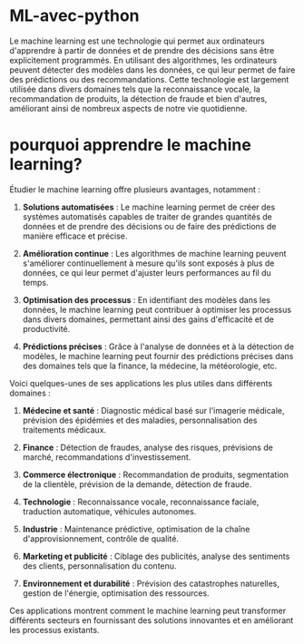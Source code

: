 # ML-avec-python
Le machine learning est une technologie qui permet aux ordinateurs d'apprendre à partir de données et de prendre des décisions sans être explicitement programmés. En utilisant des algorithmes, les ordinateurs peuvent détecter des modèles dans les données, ce qui leur permet de faire des prédictions ou des recommandations. Cette technologie est largement utilisée dans divers domaines tels que la reconnaissance vocale, la recommandation de produits, la détection de fraude et bien d'autres, améliorant ainsi de nombreux aspects de notre vie quotidienne.
# pourquoi apprendre le machine learning?
Étudier le machine learning offre plusieurs avantages, notamment :

1. **Solutions automatisées** : Le machine learning permet de créer des systèmes automatisés capables de traiter de grandes quantités de données et de prendre des décisions ou de faire des prédictions de manière efficace et précise.

2. **Amélioration continue** : Les algorithmes de machine learning peuvent s'améliorer continuellement à mesure qu'ils sont exposés à plus de données, ce qui leur permet d'ajuster leurs performances au fil du temps.

3. **Optimisation des processus** : En identifiant des modèles dans les données, le machine learning peut contribuer à optimiser les processus dans divers domaines, permettant ainsi des gains d'efficacité et de productivité.

4. **Prédictions précises** : Grâce à l'analyse de données et à la détection de modèles, le machine learning peut fournir des prédictions précises dans des domaines tels que la finance, la médecine, la météorologie, etc.

Voici quelques-unes de ses applications les plus utiles dans différents domaines :

1. **Médecine et santé** : Diagnostic médical basé sur l'imagerie médicale, prévision des épidémies et des maladies, personnalisation des traitements médicaux.

2. **Finance** : Détection de fraudes, analyse des risques, prévisions de marché, recommandations d'investissement.

3. **Commerce électronique** : Recommandation de produits, segmentation de la clientèle, prévision de la demande, détection de fraude.

4. **Technologie** : Reconnaissance vocale, reconnaissance faciale, traduction automatique, véhicules autonomes.

5. **Industrie** : Maintenance prédictive, optimisation de la chaîne d'approvisionnement, contrôle de qualité.

6. **Marketing et publicité** : Ciblage des publicités, analyse des sentiments des clients, personnalisation du contenu.

7. **Environnement et durabilité** : Prévision des catastrophes naturelles, gestion de l'énergie, optimisation des ressources.

Ces applications montrent comment le machine learning peut transformer différents secteurs en fournissant des solutions innovantes et en améliorant les processus existants.



